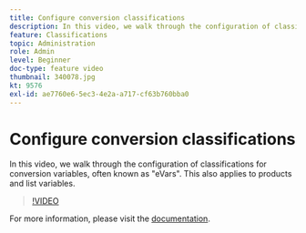 ```yaml
---
title: Configure conversion classifications
description: In this video, we walk through the configuration of classifications for conversion variables, often known as eVars. This also applies to products and list variables.
feature: Classifications
topic: Administration
role: Admin
level: Beginner
doc-type: feature video
thumbnail: 340078.jpg
kt: 9576
exl-id: ae7760e6-5ec3-4e2a-a717-cf63b760bba0
---
```

# Configure conversion classifications

In this video, we walk through the configuration of classifications for conversion variables, often known as "eVars". This also applies to products and list variables.

>[!VIDEO](https://video.tv.adobe.com/v/340078/?quality=12&learn=on)

For more information, please visit the [documentation](https://experienceleague.adobe.com/docs/analytics/admin/admin-tools/conversion-variables/conversion-classifications.html).
